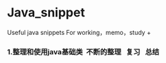 Java_snippet
=====
Useful java snippets  For working，memo，study +

### 1.整理和使用java基础类  不断的整理   复习   总结  
